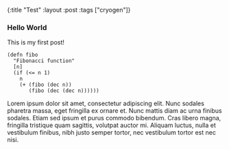 {:title "Test"
 :layout :post
 :tags  ["cryogen"]}

### Hello World

 This is my first post!

```
(defn fibo
  "Fibonacci function"
  [n]
  (if (<= n 1)
    n
    (+ (fibo (dec n))
       (fibo (dec (dec n))))))
```
 Lorem ipsum dolor sit amet, consectetur adipiscing elit.
 Nunc sodales pharetra massa, eget fringilla ex ornare et.
 Nunc mattis diam ac urna finibus sodales. Etiam sed ipsum
 et purus commodo bibendum. Cras libero magna, fringilla
 tristique quam sagittis, volutpat auctor mi. Aliquam luctus,
 nulla et vestibulum finibus, nibh justo semper tortor, nec
 vestibulum tortor est nec nisi.
